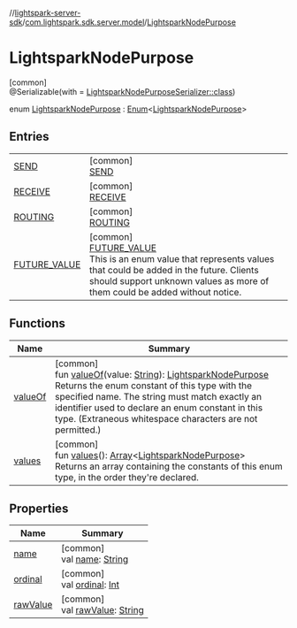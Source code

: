 //[lightspark-server-sdk](../../../index.md)/[com.lightspark.sdk.server.model](../index.md)/[LightsparkNodePurpose](index.md)

# LightsparkNodePurpose

[common]\
@Serializable(with = [LightsparkNodePurposeSerializer::class](../-lightspark-node-purpose-serializer/index.md))

enum [LightsparkNodePurpose](index.md) : [Enum](https://kotlinlang.org/api/latest/jvm/stdlib/kotlin/-enum/index.html)&lt;[LightsparkNodePurpose](index.md)&gt;

## Entries

| | |
|---|---|
| [SEND](-s-e-n-d/index.md) | [common]<br>[SEND](-s-e-n-d/index.md) |
| [RECEIVE](-r-e-c-e-i-v-e/index.md) | [common]<br>[RECEIVE](-r-e-c-e-i-v-e/index.md) |
| [ROUTING](-r-o-u-t-i-n-g/index.md) | [common]<br>[ROUTING](-r-o-u-t-i-n-g/index.md) |
| [FUTURE_VALUE](-f-u-t-u-r-e_-v-a-l-u-e/index.md) | [common]<br>[FUTURE_VALUE](-f-u-t-u-r-e_-v-a-l-u-e/index.md)<br>This is an enum value that represents values that could be added in the future. Clients should support unknown values as more of them could be added without notice. |

## Functions

| Name | Summary |
|---|---|
| [valueOf](value-of.md) | [common]<br>fun [valueOf](value-of.md)(value: [String](https://kotlinlang.org/api/latest/jvm/stdlib/kotlin/-string/index.html)): [LightsparkNodePurpose](index.md)<br>Returns the enum constant of this type with the specified name. The string must match exactly an identifier used to declare an enum constant in this type. (Extraneous whitespace characters are not permitted.) |
| [values](values.md) | [common]<br>fun [values](values.md)(): [Array](https://kotlinlang.org/api/latest/jvm/stdlib/kotlin/-array/index.html)&lt;[LightsparkNodePurpose](index.md)&gt;<br>Returns an array containing the constants of this enum type, in the order they're declared. |

## Properties

| Name | Summary |
|---|---|
| [name](../-withdrawal-request-status/-f-u-t-u-r-e_-v-a-l-u-e/index.md#-372974862%2FProperties%2F-1086033721) | [common]<br>val [name](../-withdrawal-request-status/-f-u-t-u-r-e_-v-a-l-u-e/index.md#-372974862%2FProperties%2F-1086033721): [String](https://kotlinlang.org/api/latest/jvm/stdlib/kotlin/-string/index.html) |
| [ordinal](../-withdrawal-request-status/-f-u-t-u-r-e_-v-a-l-u-e/index.md#-739389684%2FProperties%2F-1086033721) | [common]<br>val [ordinal](../-withdrawal-request-status/-f-u-t-u-r-e_-v-a-l-u-e/index.md#-739389684%2FProperties%2F-1086033721): [Int](https://kotlinlang.org/api/latest/jvm/stdlib/kotlin/-int/index.html) |
| [rawValue](raw-value.md) | [common]<br>val [rawValue](raw-value.md): [String](https://kotlinlang.org/api/latest/jvm/stdlib/kotlin/-string/index.html) |

